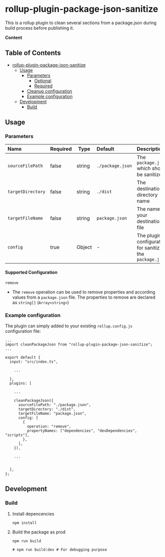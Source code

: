 # rollup-plugin-package-json-sanitize

This is a rollup plugin to clean several sections from a package.json during build process before publishing it.

**Content**

## Table of Contents

- [rollup-plugin-package-json-sanitize](#rollup-plugin-package-json-sanitize)
  - [Usage](#usage)
    - [Parameters](#parameters)
      - [Optional](#optional)
      - [Required](#required)
    - [Cleanup configuration](#cleanup-configuration)
    - [Example configuration](#example-configuration)
  - [Development](#development)
    - [Build](#build)

## Usage

### Parameters

| Name              | Required | Type   | Default          | Description                                                |
| :---------------- | :------- | ------ | :--------------- | :--------------------------------------------------------- |
| `sourceFilePath`  | false    | string | `./package.json` | The `package.json` which should be sanitized               |
| `targetDirectory` | false    | string | `./dist`         | The destination directory name                             |
| `targetFileName`  | false    | string | `package.json`   | The name of your destination file                          |
| `config`          | true     | Object | -                | The plugin configuration for sanitizing the `package.json` |

#### Supported Configuration

`remove`

- The `remove` operation can be used to remove properties and according values from a `package.json` file. The properties to remove are declared as `string[]` (`Array<string>`)

### Example configuration

The plugin can simply added to your existing `rollup.config.js` configuration file:

```
...
import cleanPackageJson from "rollup-plugin-package-json-sanitize";
...

export default {
  input: "src/index.ts",

    ...

  },
  plugins: [

    ...

    cleanPackageJson({
      sourceFilePath: "./package.json",
      targetDirectory: "./dist",
      targetFileName: "package.json",
      config: [
        {
          operation: "remove",
          propertyNames: ["dependencies", "devDependencies", "scripts"],
        },
      ],
    }),

    ...


  ],
};

```

## Development

### Build

1. Install depencencies

   ```
   npm install
   ```

2. Build the package as prod

   ```
   npm run build

   # npm run build:dev # For debugging purpose

   ```
